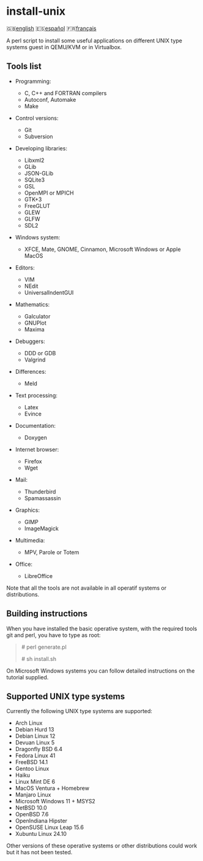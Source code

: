 install-unix
============

:gb:[english](README.md) :es:[español](README.es.md)
:fr:[français](README.fr.md)

A perl script to install some useful applications on different UNIX type
systems guest in QEMU/KVM or in Virtualbox.

Tools list
----------

* Programming:
  * C, C++ and FORTRAN compilers
  * Autoconf, Automake
  * Make  

* Control versions:
  * Git
  * Subversion

* Developing libraries:
  * Libxml2
  * GLib
  * JSON-GLib
  * SQLite3
  * GSL
  * OpenMPI or MPICH
  * GTK+3
  * FreeGLUT
  * GLEW
  * GLFW
  * SDL2

* Windows system:
  * XFCE, Mate, GNOME, Cinnamon, Microsoft Windows or Apple MacOS

* Editors:
  * VIM
  * NEdit
  * UniversalIndentGUI

* Mathematics:
  * Galculator
  * GNUPlot
  * Maxima

* Debuggers:
  * DDD or GDB
  * Valgrind

* Differences:
  * Meld

* Text processing:
  * Latex
  * Evince

* Documentation:
  * Doxygen

* Internet browser:
  * Firefox
  * Wget

* Mail:
  * Thunderbird
  * Spamassassin

* Graphics:
  * GIMP
  * ImageMagick

* Multimedia:
  * MPV, Parole or Totem

* Office:
  * LibreOffice

Note that all the tools are not available in all operatif systems or
distributions.

Building instructions
---------------------

When you have installed the basic operative system, with the required tools git
and perl, you have to type as root:

> \# perl generate.pl
>
> \# sh install.sh

On Microsoft Windows systems you can follow detailed instructions on the
tutorial supplied.

Supported UNIX type systems
---------------------------

Currently the following UNIX type systems are supported:

* Arch Linux
* Debian Hurd 13
* Debian Linux 12 
* Devuan Linux 5
* Dragonfly BSD 6.4
* Fedora Linux 41
* FreeBSD 14.1
* Gentoo Linux
* Haiku
* Linux Mint DE 6
* MacOS Ventura + Homebrew
* Manjaro Linux
* Microsoft Windows 11 + MSYS2
* NetBSD 10.0
* OpenBSD 7.6
* OpenIndiana Hipster
* OpenSUSE Linux Leap 15.6
* Xubuntu Linux 24.10

Other versions of these operative systems or other distributions could work but 
it has not been tested.
